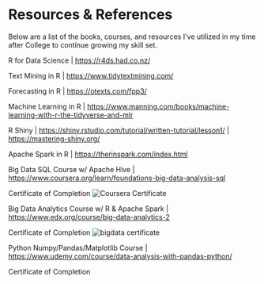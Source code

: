 # Resources & References
Below are a list of the books, courses, and resources I've utilized in my time after College to continue growing my skill set.

R for Data Science    | https://r4ds.had.co.nz/

Text Mining in R      | https://www.tidytextmining.com/

Forecasting in R      | https://otexts.com/fpp3/

Machine Learning in R | https://www.manning.com/books/machine-learning-with-r-the-tidyverse-and-mlr

R Shiny               | https://shiny.rstudio.com/tutorial/written-tutorial/lesson1/
                      |  https://mastering-shiny.org/

Apache Spark in R     | https://therinspark.com/index.html

Big Data SQL Course w/ Apache Hive   | https://www.coursera.org/learn/foundations-big-data-analysis-sql

Certificate of Completion
![Coursera Certificate](https://user-images.githubusercontent.com/16946556/79513066-cc551880-7ff7-11ea-8f5e-db83f6b8ef60.png)

Big Data Analytics Course w/ R & Apache Spark | https://www.edx.org/course/big-data-analytics-2

Certificate of Completion
![bigdata certificate](https://user-images.githubusercontent.com/16946556/81747372-d7676100-945c-11ea-951e-e1e082a7ec19.png)

Python Numpy/Pandas/Matplotlib Course | https://www.udemy.com/course/data-analysis-with-pandas-python/

Certificate of Completion 
